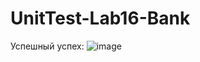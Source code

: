 # UnitTest-Lab16-Bank

Успешный успех:
![image](https://github.com/t-ogni/UnitTest-Lab16-Bank/assets/62523761/be69c045-dd07-4131-8e20-92fbae2d2293)
